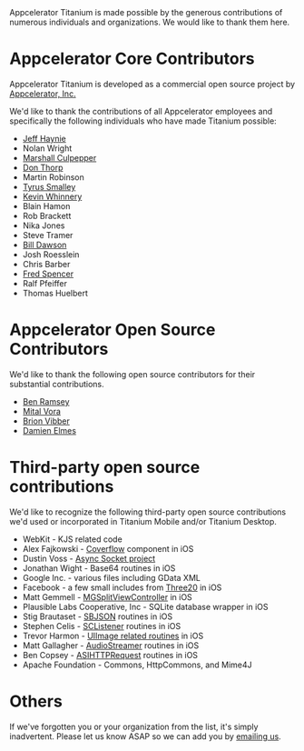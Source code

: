 <summary>
    Appcelerator Titanium is made possible by the generous contributions of numerous individuals and organizations.  We would like to thank them here. 
</summary>

# Appcelerator Core Contributors

Appcelerator Titanium is developed as a commercial open source project by [Appcelerator, Inc.](http://www.appcelerator.com)

We'd like to thank the contributions of all Appcelerator employees and specifically the following individuals who have made Titanium possible:

* [Jeff Haynie](http://blog.jeffhaynie.us)
* Nolan Wright
* [Marshall Culpepper](http://www.arcaner.com/)
* [Don Thorp](http://donthorp.net/)
* Martin Robinson
* [Tyrus Smalley](http://www.tyrussmalley.com/)
* [Kevin Whinnery](http://kevinwhinnery.com/)
* Blain Hamon
* Rob Brackett
* Nika Jones
* Steve Tramer
* [Bill Dawson](http://www.billdawson.com/)
* Josh Roesslein
* Chris Barber
* [Fred Spencer](http://www.anovice.com/)
* Ralf Pfeiffer
* Thomas Huelbert


# Appcelerator Open Source Contributors

We'd like to thank the following open source contributors for their substantial contributions.

* [Ben Ramsey](http://benramsey.com/)
* [Mital Vora](http://mitalvora.blogspot.com/)
* [Brion Vibber](http://brionv.com/)
* [Damien Elmes](http://ichi2.net/)


# Third-party open source contributions

We'd like to recognize the following third-party open source contributions we'd used or incorporated in Titanium Mobile and/or Titanium Desktop.

* WebKit - KJS related code
* Alex Fajkowski - [Coverflow](http://fajkowski.com/blog/2009/08/02/openflow-a-coverflow-api-replacement-for-the-iphone/) component in iOS
* Dustin Voss - [Async Socket project](http://code.google.com/p/cocoaasyncsocket/)
* Jonathan Wight - Base64 routines in iOS
* Google Inc. - various files including GData XML
* Facebook - a few small includes from [Three20](http://github.com/facebook/three20) in iOS
* Matt Gemmell - [MGSplitViewController](http://github.com/mattgemmell/MGSplitViewController) in iOS
* Plausible Labs Cooperative, Inc - SQLite database wrapper in iOS
* Stig Brautaset - [SBJSON](http://code.google.com/p/json-framework/) routines in iOS
* Stephen Celis - [SCListener](http://github.com/stephencelis/sc_listener) routines in iOS
* Trevor Harmon - [UIImage related routines](http://vocaro.com/trevor/blog/2009/10/12/resize-a-uiimage-the-right-way/) in iOS
* Matt Gallagher - [AudioStreamer](http://github.com/mattgallagher/AudioStreamer) routines in iOS
* Ben Copsey - [ASIHTTPRequest](http://allseeing-i.com/ASIHTTPRequest/) routines in iOS
* Apache Foundation - Commons, HttpCommons, and Mime4J


# Others

If we've forgotten you or your organization from the list, it's simply inadvertent. Please let us know ASAP so we can add you by [emailing us](mailto:info@appcelerator.com).
